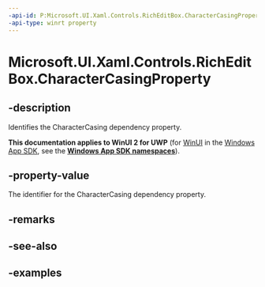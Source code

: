 ```yaml
---
-api-id: P:Microsoft.UI.Xaml.Controls.RichEditBox.CharacterCasingProperty
-api-type: winrt property
---
```


<!-- Property syntax.
public DependencyProperty CharacterCasingProperty { get; }
-->

# Microsoft.UI.Xaml.Controls.RichEditBox.CharacterCasingProperty

## -description

Identifies the CharacterCasing dependency property.

**This documentation applies to WinUI 2 for UWP** (for [WinUI](/windows/apps/winui/winui3/) in the [Windows App SDK](/windows/apps/windows-app-sdk/), see the **[Windows App SDK namespaces](/windows/windows-app-sdk/api/winrt/)**).

## -property-value

The identifier for the CharacterCasing dependency property.

## -remarks

## -see-also

## -examples

